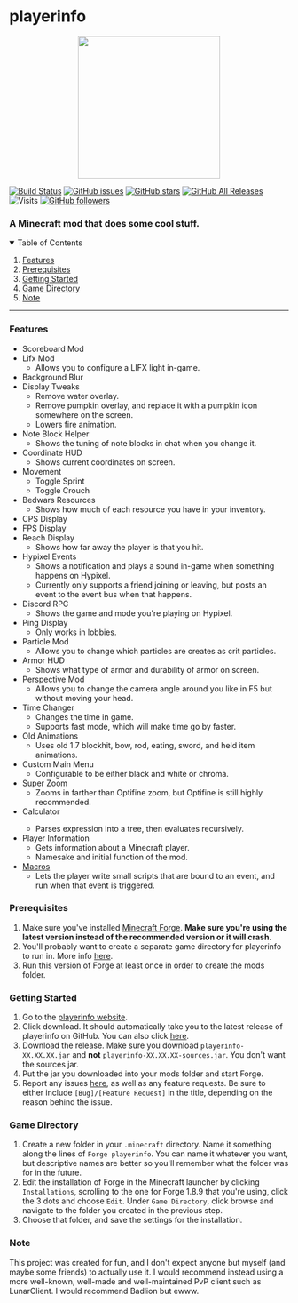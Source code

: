 # playerinfo
<p align="center">
  <a href="https://playerinfo-frontend.vercel.app" target="_blank"><img src="img/playerinfo_icon.png" width=256/></a>
</p>

[![Build Status](https://github.com/PepperLola/playerinfo/actions/workflows/ci.yml/badge.svg)](https://github.com/PepperLola/playerinfo/actions/workflows/ci.yml)
[![GitHub issues](https://img.shields.io/github/issues/PepperLola/playerinfo)](https://github.com/PepperLola/playerinfo/issues)
[![GitHub stars](https://img.shields.io/github/stars/PepperLola/playerinfo)](https://github.com/PepperLola/playerinfo/stargazers)
[![GitHub All Releases](https://img.shields.io/github/downloads/PepperLola/playerinfo/total)](https://github.com/PepperLola/playerinfo/releases/latest)
![Visits](https://visitor-badge-reloaded.herokuapp.com/badge?page_id=PepperLola.playerinfo.visitor.badge.reloaded&color=de863c&style=flat&logo=github)
[![GitHub followers](https://img.shields.io/github/followers/PepperLola?label=Follow%20Me%21&style=social)](https://github.com/PepperLola)
### A Minecraft mod that does some cool stuff.

<details open="open">
  <summary>Table of Contents</summary>
  <ol>
    <li><a href="#features">Features</a></li>
    <li><a href="#prerequisites">Prerequisites</a></li>
    <li><a href="#starting">Getting Started</a></li>
    <li><a href="#directory">Game Directory</a></li>
    <li><a href="#note">Note</a></li>
  </ol>
</details>

---

### Features

* Scoreboard Mod
* Lifx Mod
  * Allows you to configure a LIFX light in-game.
* Background Blur
* Display Tweaks
  * Remove water overlay. 
  * Remove pumpkin overlay, and replace it with a pumpkin icon somewhere on the screen.
  * Lowers fire animation. 
* Note Block Helper
  * Shows the tuning of note blocks in chat when you change it. 
* Coordinate HUD
  * Shows current coordinates on screen.
* Movement
  * Toggle Sprint
  * Toggle Crouch
* Bedwars Resources
  * Shows how much of each resource you have in your inventory.
* CPS Display
* FPS Display
* Reach Display
  * Shows how far away the player is that you hit.
* Hypixel Events
  * Shows a notification and plays a sound in-game when something happens on Hypixel.
  * Currently only supports a friend joining or leaving, but posts an event to the event bus when that happens.
* Discord RPC
  * Shows the game and mode you're playing on Hypixel.
* Ping Display
  * Only works in lobbies.
* Particle Mod
  * Allows you to change which particles are creates as crit particles.
* Armor HUD
  * Shows what type of armor and durability of armor on screen.
* Perspective Mod
  * Allows you to change the camera angle around you like in F5 but without moving your head. 
* Time Changer
  * Changes the time in game. 
  * Supports fast mode, which will make time go by faster.
* Old Animations
  * Uses old 1.7 blockhit, bow, rod, eating, sword, and held item animations. 
* Custom Main Menu
  * Configurable to be either black and white or chroma.
* Super Zoom
  * Zooms in farther than Optifine zoom, but Optifine is still highly recommended.
* Calculator</li>
  * Parses expression into a tree, then evaluates recursively.</li>
* Player Information
  * Gets information about a Minecraft player.
  * Namesake and initial function of the mod.
* [Macros](https://github.com/PepperLola/playerinfo/wiki/Macros)
  * Lets the player write small scripts that are bound to an event, and run when that event is triggered.

### Prerequisites
1. Make sure you've installed [Minecraft Forge](https://files.minecraftforge.net/maven/net/minecraftforge/forge/index_1.8.html). **Make sure you're using the latest version instead of the recommended version or it will crash.**
2. You'll probably want to create a separate game directory for playerinfo to run in. More info <a href="#directory">here</a>.
3. Run this version of Forge at least once in order to create the mods folder.

### <a name="starting"></a>Getting Started
1. Go to the [playerinfo website](https://playerinfo-frontend.vercel.app).
2. Click download. It should automatically take you to the latest release of playerinfo on GitHub. You can also click <a href="https://github.com/PepperLola/playerinfo/releases/latest">here</a>.
3. Download the release. Make sure you download `playerinfo-XX.XX.XX.jar` and **not** `playerinfo-XX.XX.XX-sources.jar`. You don't want the sources jar.
4. Put the jar you downloaded into your mods folder and start Forge.
5. Report any issues <a href="https://github.com/PepperLola/playerinfo/issues">here</a>, as well as any feature requests. Be sure to either include `[Bug]/[Feature Request]` in the title, depending on the reason behind the issue.

### <a name="directory"></a>Game Directory
1. Create a new folder in your `.minecraft` directory. Name it something along the lines of `Forge playerinfo`. You can name it whatever you want, but descriptive names are better so you'll remember what the folder was for in the future.
2. Edit the installation of Forge in the Minecraft launcher by clicking `Installations`, scrolling to the one for Forge 1.8.9 that you're using, click the 3 dots and choose `Edit`. Under `Game Directory`, click browse and navigate to the folder you created in the previous step.
3. Choose that folder, and save the settings for the installation.

### Note
This project was created for fun, and I don't expect anyone but myself (and maybe some friends) to actually use it. I would recommend instead using a more well-known, well-made and well-maintained PvP client such as LunarClient. I would recommend Badlion but ewww.
